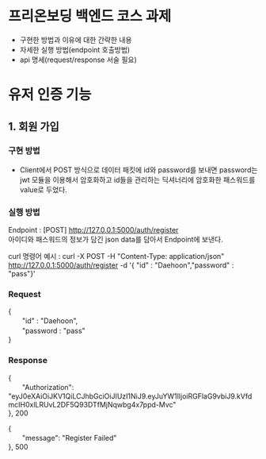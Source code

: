 # 프리온보딩 백엔드 코스 과제

- 구현한 방법과 이유에 대한 간략한 내용
- 자세한 실행 방법(endpoint 호출방법)
- api 명세(request/response 서술 필요)

# 유저 인증 기능

## 1. 회원 가입

### 구현 방법  
- Client에서 POST 방식으로 데이터 패킷에 id와 password를 보내면 password는 jwt 모듈을 이용해서 암호화하고 id들을 관리하는 딕셔너리에 암호화한 패스워드를 value로 두었다.

### 실행 방법  
Endpoint : [POST] http://127.0.0.1:5000/auth/register  
아이디와 패스워드의 정보가 담긴 json data를 담아서 Endpoint에 보낸다.

curl 명령어 예시 : curl -X POST -H "Content-Type: application/json" http://127.0.0.1:5000/auth/register -d '{ "id" : "Daehoon","password" : "pass"}'  


### Request
{  
　　"id" : "Daehoon",  
　　"password : "pass"  
}  

### Response
{  
　　"Authorization": "eyJ0eXAiOiJKV1QiLCJhbGciOiJIUzI1NiJ9.eyJuYW1lIjoiRGFlaG9vbiJ9.kVfdmcIH0xlLRUvL2DF5Q93DTfMjNqwbg4x7ppd-Mvc"  
}, 200  

{  
　　"message": "Register Failed"  
}, 500  
